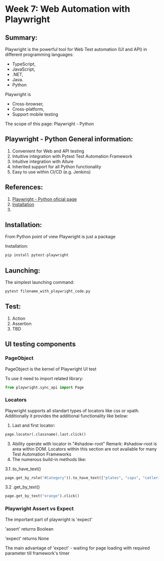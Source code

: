 # Week 7: Web Automation with Playwright


## Summary:

Playwright is the powerful tool for Web Test automation (UI and API) in different programming languages:
- TypeScript, 
- JavaScript,
- .NET,
- Java.
- Python

Playwright is 
- Cross-browser,
- Cross-platform,
- Support mobile testing

The scope of this page: Playwright - Python


## Playwright - Python General information:

1. Convenient for Web and API testing
2. Intuitive integration with Pytest Test Automation Framework
3. Intuitive integration with Allure
4. Inherited  support for all Python functionality
5. Easy to use within CI/CD (e.g. Jenkins)


## References:

1. [Playwright - Python oficial page](https://playwright.dev/python/)
2. [Installation](https://playwright.dev/python/docs/intro)
3. 


## Installation:

From Python point of view Playwright is just a package

Installation: 
```python
pip install pytest-playwright
```


## Launching:

The simplest launching command: 
```python
pytest filename_with_playwright_code.py
```


## Test:

1. Action
2. Assertion
3. TBD


## UI testing components


### PageObject

PageObject is the kernel of Playwright UI test

To use it need to import related library: 
```python
from playwright.sync_api import Page
```

### Locators

Playwright supports all standart types of locators like css or xpath. Additionally it provides the additional functionality like below:
1. Last and first locator:

```python
page.locator(.classname).last.click()
```

3. Ability operate with locator in "#shadow-root"
Remark: #shadow-root is area within DOM. Locators within this section are not available for many Test Automation Frameworks
4. The numerous build-in methods like:
   
3.1
   .to_have_text()

```python
page.get_by_role("#Category")).to_have_text(["plates", "caps", "catleriese"])
```

3.2
   .get_by_text()
```python
page.get_by_text("orange").click()
```

### Playwright Assert vs Expect

The important part of playwright is 'expect'

'assert' returns Boolean

'expect' returns None

The main advantage of 'expect' - waiting for page loading with required parameter till framework's timer
